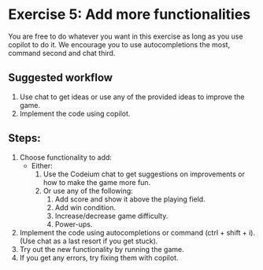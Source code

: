 # Exercise 5: Add more functionalities

You are free to do whatever you want in this exercise as long as you use copilot to do it. We encourage you to use autocompletions the most, command second and chat third.

## Suggested workflow

1. Use chat to get ideas or use any of the provided ideas to improve the game.
2. Implement the code using copilot.

## Steps:

1. Choose functionality to add:
   - Either:
        1. Use the Codeium chat to get suggestions on improvements or how to make the game more fun.
        2. Or use any of the following:
            1. Add score and show it above the playing field.
            2. Add win condition.
            3. Increase/decrease game difficulty.
            4. Power-ups.
2. Implement the code using autocompletions or command (ctrl + shift + i). (Use chat as a last resort if you get stuck).
3. Try out the new functionality by running the game.
4. If you get any errors, try fixing them with copilot.